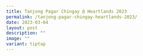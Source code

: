 ```yaml
---
title: Tanjong Pagar Chingay @ Heartlands 2023
permalink: /tanjong-pagar-chingay-heartlands-2023/
date: 2023-03-04
layout: post
description: ""
image: ""
variant: tiptap
---
```

